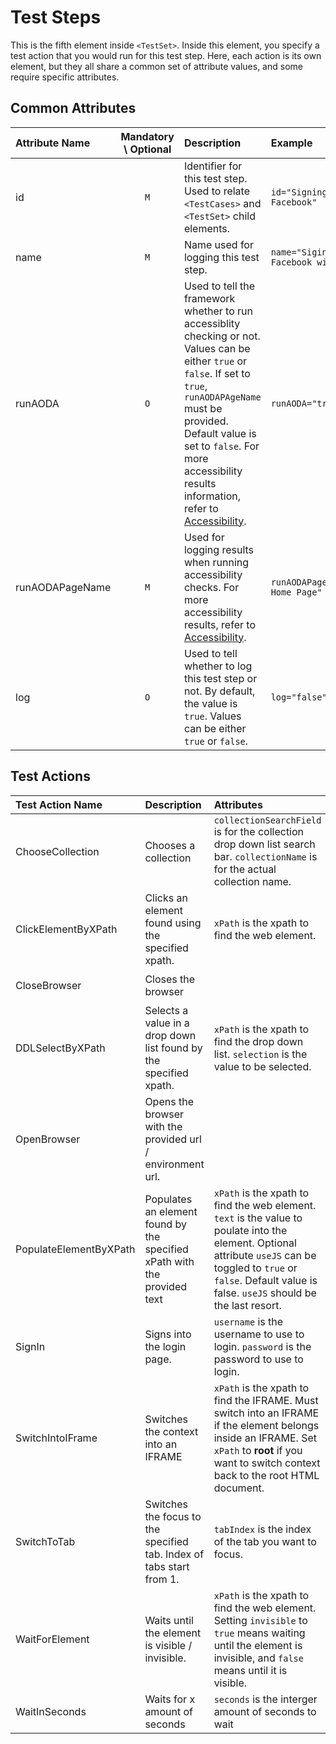 # Test Steps

This is the fifth element inside `<TestSet>`. Inside this element, you specify a test action that you would run for this test step. Here, each action is its own element, but they all share a common set of attribute values, and some require specific attributes.

## Common Attributes
Attribute Name | Mandatory \ Optional | Description | Example
:------------- | :------------------: | :---------- | :------
id             | `M`                  | Identifier for this test step. Used to relate `<TestCases>` and `<TestSet>` child elements. | `id="Signing into Facebook"`
name           | `M`                  | Name used for logging this test step. | `name="Siging into Facebook with my account"`
runAODA        | `O`                  | Used to tell the framework whether to run accessiblity checking or not. Values can be either `true` or `false`. If set to `true`, `runAODAPAgeName` must be provided. Default value is set to `false`. For more accessibility results information, refer to [Accessibility](/Documentation/Accessibility.md). |  `runAODA="true"`
runAODAPageName | `M`                 | Used for logging results when running accessibility checks. For more accessibility results, refer to [Accessibility](/Documentation/Accessibility.md). | `runAODAPageName="Facebook Home Page"`
log             | `O`                 | Used to tell whether to log this test step or not. By default, the value is `true`. Values can be either `true` or `false`. | `log="false"`

## Test Actions
Test Action Name | Description | Attributes | Example
:--------------- | :---------- | :--------- | :-----
ChooseCollection | Chooses a collection | `collectionSearchField` is for the collection drop down list search bar. `collectionName` is for the actual collection name. | `<ChooseCollection id='Fake Test Step ID 1' name='Fake Step Name 1' collectionSearchField="Search Text" collectionName="Collection Name"/>` 
ClickElementByXPath | Clicks an element found using the specified xpath. | `xPath` is the xpath to find the web element. | `<ClickElementByXPath id='Fake Test Step ID 2' name='Fake Step Name 2' xPath="Fake xPath"/>`
CloseBrowser  | Closes the browser | | `<CloseBrowser id='Fake Test Step ID 3' name='Fake Step Name 3'/>`
DDLSelectByXPath | Selects a value in a drop down list found by the specified xpath. | `xPath` is the xpath to find the drop down list. `selection` is the value to be selected. | `<DDLSelectByXPath id='Fake Test Step ID 5' name='Fake Step Name 5' xPath="Fake xPath" selection="value to be selected"/>`
OpenBrowser      | Opens the browser with the provided url / environment url. | | `<OpenBrowser id='Fake Test Step ID 6' name='Fake Step Name 6'/>`
PopulateElementByXPath | Populates an element found by the specified xPath with the provided text | `xPath` is the xpath to find the web element. `text` is the value to poulate into the element. Optional attribute `useJS` can be toggled to `true` or `false`. Default value is false. `useJS` should be the last resort.| `<PopulateElementByXPath id='Fake Test Step ID 7' name='Fake Step Name 7' xPath="Fake xPath" text="value"/>`
SignIn                 | Signs into the login page. | `username` is the username to use to login. `password` is the password to use to login. | `<SignIn id='Fake Test Step ID 8' name='Fake Step Name 8' username="fake username" password="fake password"/>`
SwitchIntoIFrame       | Switches the context into an IFRAME | `xPath` is the xpath to find the IFRAME. Must switch into an IFRAME if the element belongs inside an IFRAME. Set `xPath` to __root__ if you want to switch context back to the root HTML document. | `<SwitchIntoIFrame id='Fake Test Step ID 9' name='Fake Step Name 9' xPath="Fake xPath"/>`
SwitchToTab            | Switches the focus to the specified tab. Index of tabs start from 1. | `tabIndex` is the index of the tab you want to focus. | `<SwitchToTab id='Fake Test Step ID 10' name='Fake Step Name 10' tabIndex="1"/>`
WaitForElement | Waits until the element is visible / invisible. | `xPath` is the xpath to find the web element. Setting `invisible` to `true` means waiting until the element is invisible, and `false` means until it is visible. | `<WaitForElement id='Fake Test Step ID 11' name='Fake Step Name 11' xPath="Fake xPath" invisible="false"/>`
WaitInSeconds | Waits for x amount of seconds | `seconds` is the interger amount of seconds to wait | `<WaitInSeconds id='Fake Test Step ID 12' name='Fake Step Name 12' seconds="10"/>` 
